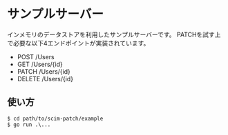 # サンプルサーバー

インメモリのデータストアを利用したサンプルサーバーです。
PATCHを試す上で必要な以下4エンドポイントが実装されています。

- POST /Users 
- GET /Users/{id}
- PATCH /Users/{id}
- DELETE /Users/{id}

## 使い方

```shell
$ cd path/to/scim-patch/example
$ go run .\...
```
